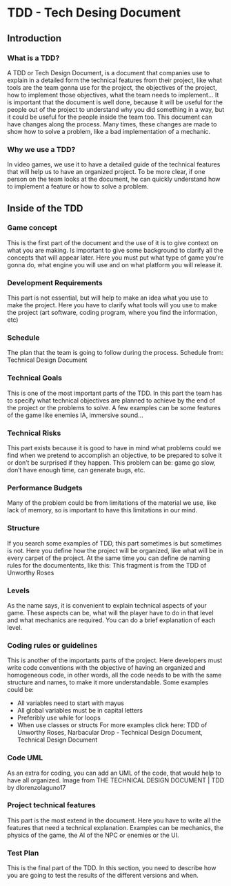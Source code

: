 # TDD - Tech Desing Document

## Introduction
### What is a TDD?
A TDD or Tech Design Document, is a document that companies use to explain in a detailed form the technical features from their project, like what tools are the team gonna use for the project, the objectives of the project, how to implement those objectives, what the team needs to implement…
It is important that the document is well done, because it will be useful for the people out of the project to understand why you did something in a way, but it could be useful for the people inside the team too.
This document can have changes along the process. Many times, these changes are made to show how to solve a problem, like a bad implementation of a mechanic. 
### Why we use a TDD?
In video games, we use it to have a detailed guide of the technical features that will help us to have an organized project. To be more clear, if one person on the team looks at the document, he can quickly understand how to implement a feature or how to solve a problem.
## Inside of the TDD
### Game concept
This is the first part of the document and the use of it is to give context on what you are making. Is important to give some background to clarify all the concepts that will appear later. Here you must put what type of game you're gonna do, what engine you will use and on what platform you will release it.
### Development Requirements
This part is not essential, but will help to make an idea what you use to make the project. Here you have to clarify what tools will you use to make the project (art software, coding program, where you find the information, etc)
### Schedule
The plan that the team is going to follow during the process.
Schedule from: Technical Design Document
### Technical Goals
This is one of the most important parts of the TDD. In this part the team has to specify what technical objectives are planned to achieve by the end of the project or the problems to solve. A few examples can be some features of the game like enemies IA, immersive sound…
### Technical Risks
This part exists because it is good to have in mind what problems could we find when we pretend to accomplish an objective, to be prepared to solve it or don’t be surprised if they happen. This problem can be: game go slow, don’t have enough time, can generate bugs, etc. 
### Performance Budgets
Many of the problem could be from limitations of the material we use, like lack of memory, so is important to have this limitations in our mind.
### Structure
If you search some examples of TDD, this part sometimes is but sometimes is not. Here you define how the project will be organized, like what will be in every carpet of the project. At the same time you can define de naming rules for the documentents, like this:
This fragment is from the TDD of Unworthy Roses
### Levels
As the name says, it is convenient to explain technical aspects of your game. These aspects can be, what will the player have to do in that level and what mechanics are required. You can do a brief explanation of each level.
### Coding rules or guidelines
This is another of the importants parts of the project. Here developers must write code conventions with the objective of having an organized and homogeneous code, in other words, all the code needs to be with the same structure and names, to make it more understandable.
Some examples could be:
- All variables need to start with mayus
- All global variables must be in capital letters
- Preferibly use while for loops
- When use classes or structs
For more examples click here: TDD of Unworthy Roses, Narbacular Drop - Technical Design Document, Technical Design Document
### Code UML
As an extra for coding, you can add an UML of the code, that would help to have all organized.
Image from THE TECHNICAL DESIGN DOCUMENT | TDD by dlorenzolaguno17
### Project technical features
This part is the most extend in the document. Here you have to write all the features that need a technical explanation. Examples can be mechanics, the physics of the game, the AI of the NPC or enemies or the UI.
### Test Plan
This is the final part of the TDD. In this section, you need to describe how you are going to test the results of the different versions and when.

